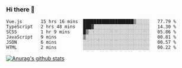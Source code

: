 ### Hi there 👋



<!--
**webB1an/webB1an** is a ✨ _special_ ✨ repository because its `README.md` (this file) appears on your GitHub profile.

Here are some ideas to get you started:

- 🔭 I’m currently working on ...
- 🌱 I’m currently learning ...
- 👯 I’m looking to collaborate on ...
- 🤔 I’m looking for help with ...
- 💬 Ask me about ...
- 📫 How to reach me: ...
- 😄 Pronouns: ...
- ⚡ Fun fact: ...
-->

<!--START_SECTION:waka-->

```text
Vue.js       15 hrs 16 mins  ███████████████████▒░░░░░   77.79 %
TypeScript   2 hrs 48 mins   ███▓░░░░░░░░░░░░░░░░░░░░░   14.30 %
SCSS         1 hr 9 mins     █▒░░░░░░░░░░░░░░░░░░░░░░░   05.86 %
JavaScript   9 mins          ▒░░░░░░░░░░░░░░░░░░░░░░░░   00.81 %
JSON         6 mins          ░░░░░░░░░░░░░░░░░░░░░░░░░   00.57 %
HTML         2 mins          ░░░░░░░░░░░░░░░░░░░░░░░░░   00.22 %
```

<!--END_SECTION:waka-->


[![Anurag's github stats](https://github-readme-stats.vercel.app/api?username=webB1an&show_icons=true&theme=radical)](https://github.com/anuraghazra/github-readme-stats)

